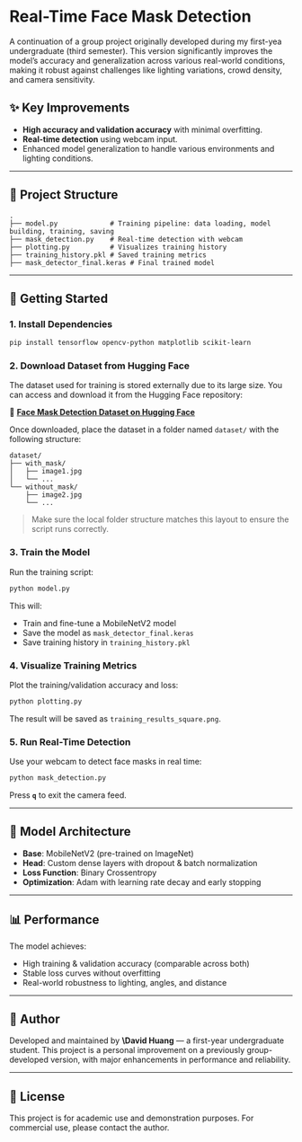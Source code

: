 # Real-Time Face Mask Detection

A continuation of a group project originally developed during my first-yea undergraduate (third semester). This version significantly improves the model’s accuracy and generalization across various real-world conditions, making it robust against challenges like lighting variations, crowd density, and camera sensitivity.

## ✨ Key Improvements

* **High accuracy and validation accuracy** with minimal overfitting.
* **Real-time detection** using webcam input.
* Enhanced model generalization to handle various environments and lighting conditions.

---

## 📁 Project Structure

```
.
├── model.py             # Training pipeline: data loading, model building, training, saving
├── mask_detection.py    # Real-time detection with webcam
├── plotting.py          # Visualizes training history
├── training_history.pkl # Saved training metrics
├── mask_detector_final.keras # Final trained model
```

---

## 🚀 Getting Started

### 1. Install Dependencies

```bash
pip install tensorflow opencv-python matplotlib scikit-learn
```

### 2. Download Dataset from Hugging Face

The dataset used for training is stored externally due to its large size. You can access and download it from the Hugging Face repository:

🔗 **[Face Mask Detection Dataset on Hugging Face](https://huggingface.co/datasets/HuangYiYang/Face-Mask-Detection-Dataset)**

Once downloaded, place the dataset in a folder named `dataset/` with the following structure:

```
dataset/
├── with_mask/
│   ├── image1.jpg
│   └── ...
└── without_mask/
    ├── image2.jpg
    └── ...
```

> Make sure the local folder structure matches this layout to ensure the script runs correctly.

### 3. Train the Model

Run the training script:

```bash
python model.py
```

This will:

* Train and fine-tune a MobileNetV2 model
* Save the model as `mask_detector_final.keras`
* Save training history in `training_history.pkl`

### 4. Visualize Training Metrics

Plot the training/validation accuracy and loss:

```bash
python plotting.py
```

The result will be saved as `training_results_square.png`.

### 5. Run Real-Time Detection

Use your webcam to detect face masks in real time:

```bash
python mask_detection.py
```

Press **`q`** to exit the camera feed.

---

## 🧠 Model Architecture

* **Base**: MobileNetV2 (pre-trained on ImageNet)
* **Head**: Custom dense layers with dropout & batch normalization
* **Loss Function**: Binary Crossentropy
* **Optimization**: Adam with learning rate decay and early stopping

---

## 📊 Performance

The model achieves:

* High training & validation accuracy (comparable across both)
* Stable loss curves without overfitting
* Real-world robustness to lighting, angles, and distance

---

## 👤 Author

Developed and maintained by **\David Huang** — a first-year undergraduate student. This project is a personal improvement on a previously group-developed version, with major enhancements in performance and reliability.

---

## 📄 License

This project is for academic use and demonstration purposes. For commercial use, please contact the author.
